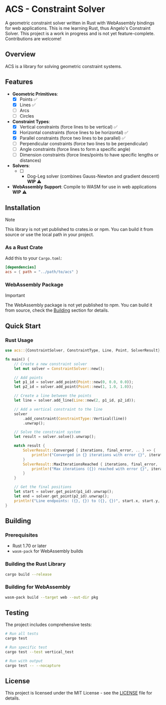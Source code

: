 # ACS - Constraint Solver

A geometric constraint solver written in Rust with WebAssembly bindings for web applications.
This is me learning Rust, thus Angelo's Constraint Solver.
This project is a work in progress and is not yet feature-complete. Contributions are welcome!

## Overview

ACS is a library for solving geometric constraint systems.

## Features

- **Geometric Primitives**:
  - [x] Points :white_check_mark:
  - [x] Lines :white_check_mark:
  - [ ] Arcs
  - [ ] Circles
- **Constraint Types**:
  - [x] Vertical constraints (force lines to be vertical) :white_check_mark:
  - [x] Horizontal constraints (force lines to be horizontal) :white_check_mark:
  - [x] Parallel constraints (force two lines to be parallel) :white_check_mark:
  - [ ] Perpendicular constraints (force two lines to be perpendicular)
  - [ ] Angle constraints (force lines to form a specific angle)
  - [ ] Dimension constraints (force lines/points to have specific lengths or distances)
- **Solvers**:
  - [ ] - Dog-Leg solver (combines Gauss-Newton and gradient descent) **WIP** :warning:
- **WebAssembly Support**: Compile to WASM for use in web applications **WIP** :warning:

## Installation

> [!NOTE]
> This library is not yet published to crates.io or npm. You can build it from source or use the local path in your project.

### As a Rust Crate

Add this to your `Cargo.toml`:

```toml
[dependencies]
acs = { path = "../path/to/acs" }
```

### WebAssembly Package

> [!IMPORTANT]
> The WebAssembly package is not yet published to npm. You can build it from source, check the [Building](#building) section for details.

## Quick Start

### Rust Usage

```rust
use acs::{ConstraintSolver, ConstraintType, Line, Point, SolverResult};

fn main() {
    // Create a new constraint solver
    let mut solver = ConstraintSolver::new();

    // Add points
    let p1_id = solver.add_point(Point::new(0, 0.0, 0.0));
    let p2_id = solver.add_point(Point::new(1, 1.0, 1.0));

    // Create a line between the points
    let line = solver.add_line(Line::new(2, p1_id, p2_id));

    // Add a vertical constraint to the line
    solver
        .add_constraint(ConstraintType::Vertical(line))
        .unwrap();

    // Solve the constraint system
    let result = solver.solve().unwrap();

    match result {
        SolverResult::Converged { iterations, final_error, .. } => {
            println!("Converged in {} iterations with error {}", iterations, final_error);
        }
        SolverResult::MaxIterationsReached { iterations, final_error, .. } => {
            println!("Max iterations ({}) reached with error {}", iterations, final_error);
        }
    }

    // Get the final positions
    let start = solver.get_point(p1_id).unwrap();
    let end = solver.get_point(p2_id).unwrap();
    println!("Line endpoints: ({}, {}) to ({}, {})", start.x, start.y, end.x, end.y);
}

```

## Building

### Prerequisites

- Rust 1.70 or later
- `wasm-pack` for WebAssembly builds

### Building the Rust Library

```bash
cargo build --release
```

### Building for WebAssembly

```bash
wasm-pack build --target web --out-dir pkg
```

## Testing

The project includes comprehensive tests:

```bash
# Run all tests
cargo test

# Run specific test
cargo test --test vertical_test

# Run with output
cargo test -- --nocapture
```

## License

This project is licensed under the MIT License - see the [LICENSE](LICENSE) file for details.
